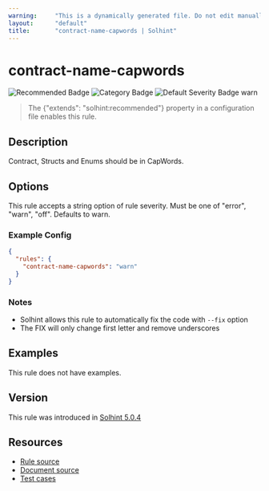 ```yaml
---
warning:     "This is a dynamically generated file. Do not edit manually."
layout:      "default"
title:       "contract-name-capwords | Solhint"
---
```


# contract-name-capwords
![Recommended Badge](https://img.shields.io/badge/-Recommended-brightgreen)
![Category Badge](https://img.shields.io/badge/-Style%20Guide%20Rules-informational)
![Default Severity Badge warn](https://img.shields.io/badge/Default%20Severity-warn-yellow)
> The {"extends": "solhint:recommended"} property in a configuration file enables this rule.


## Description
Contract, Structs and Enums should be in CapWords.

## Options
This rule accepts a string option of rule severity. Must be one of "error", "warn", "off". Defaults to warn.

### Example Config
```json
{
  "rules": {
    "contract-name-capwords": "warn"
  }
}
```

### Notes
- Solhint allows this rule to automatically fix the code with `--fix` option
- The FIX will only change first letter and remove underscores

## Examples
This rule does not have examples.

## Version
This rule was introduced in [Solhint 5.0.4](https://github.com/protofire/solhint/blob/v5.0.4)

## Resources
- [Rule source](https://github.com/protofire/solhint/blob/master/lib/rules/naming/contract-name-capwords.js)
- [Document source](https://github.com/protofire/solhint/blob/master/docs/rules/naming/contract-name-capwords.md)
- [Test cases](https://github.com/protofire/solhint/blob/master/test/rules/naming/contract-name-capwords.js)
